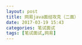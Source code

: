 ```yaml
---
layout: post
title: 网易java面经攻克（二面）
date: 2017-03-19 15:43
categories: 笔试面试
tags: [笔试面试,网易]
---
```


